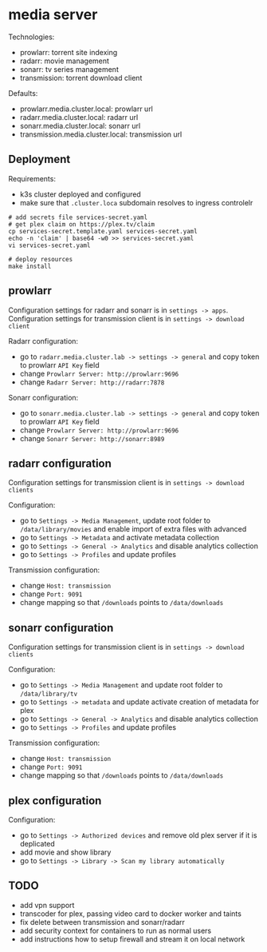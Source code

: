 # media server

Technologies:
- prowlarr: torrent site indexing
- radarr: movie management
- sonarr: tv series management
- transmission: torrent download client

Defaults:
- prowlarr.media.cluster.local: prowlarr url
- radarr.media.cluster.local: radarr url
- sonarr.media.cluster.local: sonarr url
- transmission.media.cluster.local: transmission url


## Deployment

Requirements:
- k3s cluster deployed and configured
- make sure that `.cluster.loca` subdomain resolves to ingress controlelr

```
# add secrets file services-secret.yaml
# get plex claim on https://plex.tv/claim
cp services-secret.template.yaml services-secret.yaml
echo -n 'claim' | base64 -w0 >> services-secret.yaml
vi services-secret.yaml

# deploy resources
make install
```

## prowlarr

Configuration settings for radarr and sonarr is in `settings -> apps`.
Configuration settings for transmission client is in `settings -> download client`

Radarr configuration:
- go to `radarr.media.cluster.lab -> settings -> general` and copy token to prowlarr `API Key` field
- change `Prowlarr Server: http://prowlarr:9696`
- change `Radarr Server: http://radarr:7878`

Sonarr configuration:
- go to `sonarr.media.cluster.lab -> settings -> general` and copy token to prowlarr `API Key` field
- change `Prowlarr Server: http://prowlarr:9696`
- change `Sonarr Server: http://sonarr:8989`

## radarr configuration
Configuration settings for transmission client is in `settings -> download clients`

Configuration:
- go to `Settings -> Media Management`, update root folder to `/data/library/movies` and enable import of extra files with advanced
- go to `Settings -> Metadata` and activate metadata collection
- go to `Settings -> General -> Analytics` and disable analytics collection
- go to `Settings -> Profiles` and update profiles

Transmission configuration:
- change `Host: transmission`
- change `Port: 9091`
- change mapping so that `/downloads` points to `/data/downloads`


## sonarr configuration
Configuration settings for transmission client is in `settings -> download clients`

Configuration:
- go to `Settings -> Media Management` and update root folder to `/data/library/tv`
- go to `Settings -> metadata` and update activate creation of metadata for plex
- go to `Settings -> General -> Analytics` and disable analytics collection
- go to `Settings -> Profiles` and update profiles

Transmission configuration:
- change `Host: transmission`
- change `Port: 9091`
- change mapping so that `/downloads` points to `/data/downloads`


## plex configuration
Configuration:
- go to `Settings -> Authorized devices` and remove old plex server if it is deplicated
- add movie and show library
- go to `Settings -> Library -> Scan my library automatically`

## TODO
- add vpn support
- transcoder for plex, passing video card to docker worker and taints
- fix delete between transmission and sonarr/radarr
- add security context for containers to run as normal users
- add instructions how to setup firewall and stream it on local network
